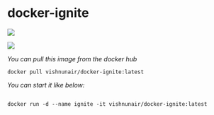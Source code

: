 # docker-ignite

[![](https://images.microbadger.com/badges/image/vishnunair/docker-ignite.svg)](https://microbadger.com/images/vishnunair/docker-ignite)

[![](https://images.microbadger.com/badges/version/vishnunair/docker-ignite.svg)](https://microbadger.com/images/vishnunair/docker-ignite)

*You can pull this image from the docker hub*

```
docker pull vishnunair/docker-ignite:latest

```

*You can start it like below:*


```

docker run -d --name ignite -it vishnunair/docker-ignite:latest

```
